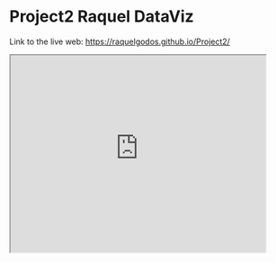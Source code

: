 # Project2 Raquel DataViz

Link to the live web: https://raquelgodos.github.io/Project2/


<iframe src="https://raquelgodos.github.io/leaflet-map-simple" width="90%" height="350"><iframe>



<iframe src=”https://raquelgodos.github.io/highcharts-scatter-csv” width=”90%” height="350"></iframe> 
